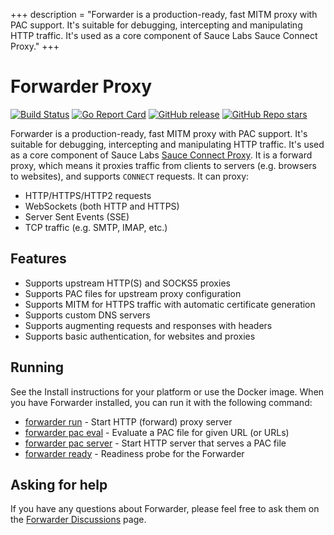 +++
description = "Forwarder is a production-ready, fast MITM proxy with PAC support. It's suitable for debugging, intercepting and manipulating HTTP traffic. It's used as a core component of Sauce Labs Sauce Connect Proxy."
+++

# Forwarder Proxy

[![Build Status](https://github.com/saucelabs/forwarder/actions/workflows/go.yml/badge.svg)](https://github.com/saucelabs/forwarder/actions/workflows/go.yml)
[![Go Report Card](https://goreportcard.com/badge/github.com/saucelabs/forwarder)](https://goreportcard.com/report/github.com/saucelabs/forwarder)
[![GitHub release](https://img.shields.io/github/release/saucelabs/forwarder.svg)](https://github.com/saucelabs/forwarder/releases)
[![GitHub Repo stars](https://img.shields.io/github/stars/saucelabs/forwarder)](https://github.com/saucelabs/forwarder/)

Forwarder is a production-ready, fast MITM proxy with PAC support.
It's suitable for debugging, intercepting and manipulating HTTP traffic.
It's used as a core component of Sauce Labs [Sauce Connect Proxy](https://docs.saucelabs.com/secure-connections/sauce-connect/).
It is a forward proxy, which means it proxies traffic from clients to servers (e.g. browsers to websites), and supports `CONNECT` requests.
It can proxy:

* HTTP/HTTPS/HTTP2 requests
* WebSockets (both HTTP and HTTPS)
* Server Sent Events (SSE)
* TCP traffic (e.g. SMTP, IMAP, etc.)

## Features

* Supports upstream HTTP(S) and SOCKS5 proxies
* Supports PAC files for upstream proxy configuration
* Supports MITM for HTTPS traffic with automatic certificate generation
* Supports custom DNS servers
* Supports augmenting requests and responses with headers
* Supports basic authentication, for websites and proxies

## Running

See the Install instructions for your platform or use the Docker image.
When you have Forwarder installed, you can run it with the following command:

- [forwarder run](cli/forwarder_run.md) - Start HTTP (forward) proxy server
- [forwarder pac eval](cli/forwarder_pac_eval.md) - Evaluate a PAC file for given URL (or URLs)
- [forwarder pac server](cli/forwarder_pac_server.md) - Start HTTP server that serves a PAC file
- [forwarder ready](cli/forwarder_ready.md) - Readiness probe for the Forwarder

## Asking for help

If you have any questions about Forwarder, please feel free to ask them on the
[Forwarder Discussions](https://github.com/saucelabs/forwarder/discussions) page.